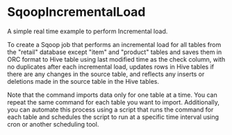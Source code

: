 # SqoopIncrementalLoad
A simple real time example to perform Incremental load.


To create a Sqoop job that performs an incremental load for all tables from the "retail" database except "item" and "product" tables and saves them in ORC format to Hive table using last modified time as the check column, with no duplicates after each incremental load, updates rows in Hive tables if there are any changes in the source table, and reflects any inserts or deletions made in the source table in the Hive tables.


Note that the command imports data only for one table at a time. You can repeat the same command for each table you want to import. Additionally, you can automate this process using a script that runs the command for each table and schedules the script to run at a specific time interval using cron or another scheduling tool.
